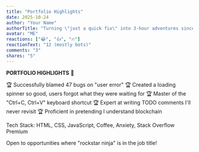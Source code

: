 ```yaml
---
title: "Portfolio Highlights"
date: 2025-10-24
author: "Your Name"
authorTitle: "Turning \"just a quick fix\" into 3-hour adventures since 2018"
avatar: "ME"
reactions: ["😂", "👍", "🔥"]
reactionText: "12 (mostly bots)"
comments: "3"
shares: "5"
---
```


**PORTFOLIO HIGHLIGHTS** 🚀

🏆 Successfully blamed 47 bugs on "user error"
🏆 Created a loading spinner so good, users forgot what they were waiting for
🏆 Master of the "Ctrl+C, Ctrl+V" keyboard shortcut
🏆 Expert at writing TODO comments I'll never revisit
🏆 Proficient in pretending I understand blockchain

Tech Stack: HTML, CSS, JavaScript, Coffee, Anxiety, Stack Overflow Premium

Open to opportunities where "rockstar ninja" is in the job title!

